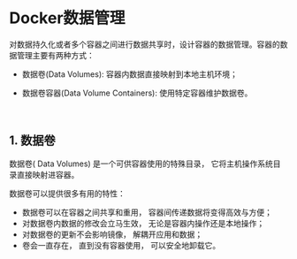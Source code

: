 # Docker数据管理

对数据持久化或者多个容器之间进行数据共享时，设计容器的数据管理。容器的数据管理主要有两种方式：

* 数据卷(Data Volumes): 容器内数据直接映射到本地主机环境；

* 数据卷容器(Data Volume Containers): 使用特定容器维护数据卷。

<br>

## 1. 数据卷

数据卷( Data Volumes) 是一个可供容器使用的特殊目录， 它将主机操作系统目录直接映射进容器。

数据卷可以提供很多有用的特性：

* 数据卷可以在容器之间共享和重用， 容器间传递数据将变得高效与方便；
* 对数据卷内数据的修改会立马生效， 无论是容器内操作还是本地操作；
* 对数据卷的更新不会影响镜像， 解耦开应用和数据；
* 卷会一直存在， 直到没有容器使用， 可以安全地卸载它。